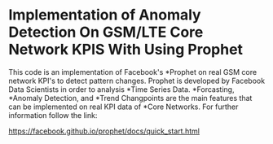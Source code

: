 # Implementation of Anomaly Detection On GSM/LTE Core Network KPIS With Using Prophet

This code is an implementation of Facebook's *Prophet on real GSM core network KPI's to detect pattern changes. Prophet is developed by Facebook Data Scientists in order to analysis *Time Series Data. *Forcasting, *Anomaly Detection, and *Trend Changpoints are the main features that can be implemented on real KPI data of *Core Networks. For further information follow the link:

https://facebook.github.io/prophet/docs/quick_start.html


